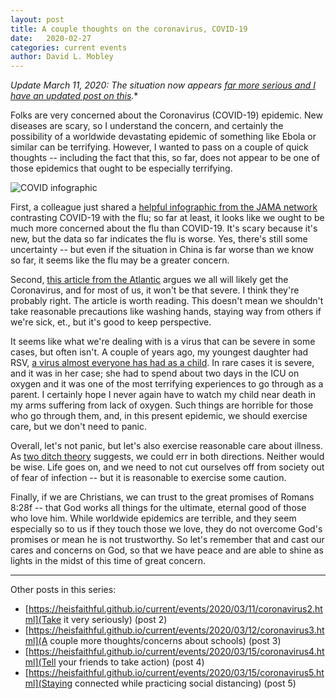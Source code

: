 ```yaml
---
layout: post
title: A couple thoughts on the coronavirus, COVID-19
date:   2020-02-27
categories: current events
author: David L. Mobley
---
```


*Update March 11, 2020: The situation now appears [far more serious and I have an updated post on this](https://heisfaithful.github.io/current/events/2020/03/11/coronavirus2.html).**

Folks are very concerned about the Coronavirus (COVID-19) epidemic. New diseases are scary, so I understand the concern, and certainly the possibility of a worldwide devastating epidemic of something like Ebola or similar can be terrifying. However, I wanted to pass on a couple of quick thoughts -- including the fact that this, so far, does not appear to be one of those epidemics that ought to be especially terrifying.

![COVID infographic](https://cdn.jamanetwork.com/ama/content_public/journal/jama/0/m_jig200002fa.png?Expires=2147483647&Signature=M~asau9jBIy8B2eymbGwL3vhuBpsOsk2T-7kUi5VHSd7BYQRSGZbFQoLXgw6aewSHLkcz9ElyxK8JuImbizTj3OiORaCX6EG7pf0twYdJffw~QhYUQHx8Hp~kfQzY9HnnZbhqvfZy1X-~pdaL-Y0-XFxGMfYG~QaIakNa6vWDTu6V8MYHifeAfumXV6v3r5POVgfN7T3nImI1-Wxgp-ydY7UukDhZKuBS0sWh9a4mNY8h5lWGpfwBb1R141HTNHmx2a7QLBvb8Vrr2vJc-rrD47YIxoIToLFiSlDgi5y1MIdjY6bjs8~E2McnT-93x4xbFYMDJZk0X1sDv2jy3bW9w__&Key-Pair-Id=APKAIE5G5CRDK6RD3PGA)

First, a colleague just shared a [helpful infographic from the JAMA network](https://jamanetwork.com/journals/jama/fullarticle/2762386) contrasting COVID-19 with the flu; so far at least, it looks like we ought to be much more concerned about the flu than COVID-19. It's scary because it's new, but the data so far indicates the flu is worse. Yes, there's still some uncertainty -- but even if the situation in China is far worse than we know so far, it seems like the flu may be a greater concern.

Second, [this article from the Atlantic](https://www.theatlantic.com/health/archive/2020/02/covid-vaccine/607000/) argues we all will likely get the Coronavirus, and for most of us, it won't be that severe. I think they're probably right. The article is worth reading. This doesn't mean we shouldn't take reasonable precautions like washing hands, staying way from others if we're sick, et., but it's good to keep perspective.

It seems like what we're dealing with is a virus that can be severe in some cases, but often isn't. A couple of years ago, my youngest daughter had RSV, [a virus almost everyone has had as a child](https://www.cdc.gov/rsv/index.html). In rare cases it is severe, and it was in her case; she had to spend about two days in the ICU on oxygen and it was one of the most terrifying experiences to go through as a parent. I certainly hope I never again have to watch my child near death in my arms suffering from lack of oxygen. Such things are horrible for those who go through them, and, in this present epidemic, we should exercise care, but we don't need to panic.

Overall, let's not panic, but let's also exercise reasonable care about illness. As [two ditch theory](https://heisfaithful.github.io/theology/2020/02/20/ditches.html) suggests, we could err in both directions. Neither would be wise. Life goes on, and we need to not cut ourselves off from society out of fear of infection -- but it is reasonable to exercise some caution.

Finally, if we are Christians, we can trust to the great promises of Romans 8:28f -- that God works all things for the ultimate, eternal good of those who love him. While worldwide epidemics are terrible, and they seem especially so to us if they touch those we love, they do not overcome God's promises or mean he is not trustworthy. So let's remember that and cast our cares and concerns on God, so that we have peace and are able to shine as lights in the midst of this time of great concern.

---

Other posts in this series:
- [https://heisfaithful.github.io/current/events/2020/03/11/coronavirus2.html](Take it very seriously) (post 2)
- [https://heisfaithful.github.io/current/events/2020/03/12/coronavirus3.html](A couple more thoughts/concerns about schools) (post 3)
- [https://heisfaithful.github.io/current/events/2020/03/15/coronavirus4.html](Tell your friends to take action) (post 4)
- [https://heisfaithful.github.io/current/events/2020/03/15/coronavirus5.html](Staying connected while practicing social distancing) (post 5)
